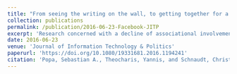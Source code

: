 ```yaml
---
title: "From seeing the writing on the wall, to getting together for a bowl: Direct and compensating effects of Facebook use on offline associational membership (peer-reviewed journal article)"
collection: publications
permalink: /publication/2016-06-23-Facebook-JITP
excerpt: 'Research concerned with a decline of associational involvement has examined whether the use of social networking sites, such as Facebook, may reinvigorate or crowd out involvement in civil society. Yet, previous studies have not systematically investigated possible effects of Facebook use on associational membership. We posit that the effects of Facebook use are twofold: Facebook stimulates associational membership directly through its inherent networking features and indirectly by compensating for the lack of traditional mobilizing factors, such as social trust and internal efficacy. Relying on a probabilistic sample of German participants aged 18–49, our findings show that Facebook users are more likely to be members of voluntary associations and that Facebook use increases the likelihood of associational membership even for individuals with low levels of social trust and internal efficacy. Instead of crowding out offline associational involvement, Facebook use stimulates membership in voluntary associations, thus contributing to the vitality of civil society.'
date: 2016-06-23
venue: 'Journal of Information Technology & Politics'
paperurl: 'https://doi.org/10.1080/19331681.2016.1194241'
citation: 'Popa, Sebastian A., Theocharis, Yannis, and Schnaudt, Christian (2016). &quot;From seeing the writing on the wall, to getting together for a bowl: Direct and compensating effects of Facebook use on offline associational membership.&quot; <i>Journal of Information Technology & Politics</i> 13(3), 222-238.'
---
```

